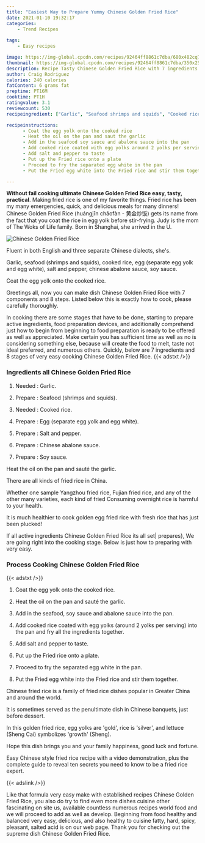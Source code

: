 ```yaml
---
title: "Easiest Way to Prepare Yummy Chinese Golden Fried Rice"
date: 2021-01-10 19:32:17
categories:
    - Trend Recipes
    
tags:
    - Easy recipes

image: https://img-global.cpcdn.com/recipes/92464ff8861c7dba/680x482cq70/chinese-golden-fried-rice-recipe-main-photo.jpg
thumbnail: https://img-global.cpcdn.com/recipes/92464ff8861c7dba/350x250cq70/chinese-golden-fried-rice-recipe-main-photo.jpg
description: Recipe Tasty Chinese Golden Fried Rice with 7 ingredients and 8 stages of easy cooking.
author: Craig Rodriguez
calories: 240 calories
fatContent: 6 grams fat
preptime: PT16M
cooktime: PT1H
ratingvalue: 3.1
reviewcount: 530
recipeingredient: ["Garlic", "Seafood shrimps and squids", "Cooked rice", "Egg separate egg yolk and egg white", "Salt and pepper", "Chinese abalone sauce", "Soy sauce"]

recipeinstructions: 
      - Coat the egg yolk onto the cooked rice 
      - Heat the oil on the pan and saut the garlic 
      - Add in the seafood soy sauce and abalone sauce into the pan 
      - Add cooked rice coated with egg yolks around 2 yolks per serving into the pan and fry all the ingredients together 
      - Add salt and pepper to taste 
      - Put up the Fried rice onto a plate 
      - Proceed to fry the separated egg white in the pan 
      - Put the Fried egg white into the Fried rice and stir them together

---
```




**Without fail cooking ultimate Chinese Golden Fried Rice easy, tasty, practical**. Making fried rice is one of my favorite things. Fried rice has been my many emergencies, quick, and delicious meals for many dinners! Chinese Golden Fried Rice (huángjīn chǎofàn - 黄金炒饭) gets its name from the fact that you coat the rice in egg yolk before stir-frying. Judy is the mom of The Woks of Life family. Born in Shanghai, she arrived in the U.


![Chinese Golden Fried Rice](https://img-global.cpcdn.com/recipes/92464ff8861c7dba/680x482cq70/chinese-golden-fried-rice-recipe-main-photo.jpg "Chinese Golden Fried Rice")



Fluent in both English and three separate Chinese dialects, she&#39;s.

Garlic, seafood (shrimps and squids), cooked rice, egg (separate egg yolk and egg white), salt and pepper, chinese abalone sauce, soy sauce.

Coat the egg yolk onto the cooked rice.


Greetings all, now you can make dish Chinese Golden Fried Rice with 7 components and 8 steps. Listed below this is exactly how to cook, please carefully thoroughly.

In cooking there are some stages that have to be done, starting to prepare active ingredients, food preparation devices, and additionally comprehend just how to begin from beginning to food preparation is ready to be offered as well as appreciated. Make certain you has sufficient time as well as no is considering something else, because will create the food to melt, taste not ideal preferred, and numerous others. Quickly, below are 7 ingredients and 8 stages of very easy cooking Chinese Golden Fried Rice.
{{< adstxt />}}

### Ingredients all Chinese Golden Fried Rice


1. Needed  : Garlic.

1. Prepare  : Seafood (shrimps and squids).

1. Needed  : Cooked rice.

1. Prepare  : Egg (separate egg yolk and egg white).

1. Prepare  : Salt and pepper.

1. Prepare  : Chinese abalone sauce.

1. Prepare  : Soy sauce.


Heat the oil on the pan and sauté the garlic.

There are all kinds of fried rice in China.

Whether one sample Yangzhou fried rice, Fujian fried rice, and any of the other many varieties, each kind of fried Consuming overnight rice is harmful to your health.

It is much healthier to cook golden egg fried rice with fresh rice that has just been plucked!


If all active ingredients Chinese Golden Fried Rice its all set| prepares}, We are going right into the cooking stage. Below is just how to preparing with very easy.

### Process Cooking Chinese Golden Fried Rice

{{< adstxt />}}


1. Coat the egg yolk onto the cooked rice.



1. Heat the oil on the pan and sauté the garlic.



1. Add in the seafood, soy sauce and abalone sauce into the pan.



1. Add cooked rice coated with egg yolks (around 2 yolks per serving) into the pan and fry all the ingredients together.



1. Add salt and pepper to taste.



1. Put up the Fried rice onto a plate.



1. Proceed to fry the separated egg white in the pan.



1. Put the Fried egg white into the Fried rice and stir them together.




Chinese fried rice is a family of fried rice dishes popular in Greater China and around the world.

It is sometimes served as the penultimate dish in Chinese banquets, just before dessert.

In this golden fried rice, egg yolks are &#39;gold&#39;, rice is &#39;silver&#39;, and lettuce (Sheng Cai) symbolizes &#39;growth&#39; (Sheng).

Hope this dish brings you and your family happiness, good luck and fortune.

Easy Chinese style fried rice recipe with a video demonstration, plus the complete guide to reveal ten secrets you need to know to be a fried rice expert.


{{< adslink />}}

Like that formula very easy make with established recipes Chinese Golden Fried Rice, you also do try to find even more dishes cuisine other fascinating on site us, available countless numerous recipes world food and we will proceed to add as well as develop. Beginning from food healthy and balanced very easy, delicious, and also healthy to cuisine fatty, hard, spicy, pleasant, salted acid is on our web page. Thank you for checking out the supreme dish Chinese Golden Fried Rice.

